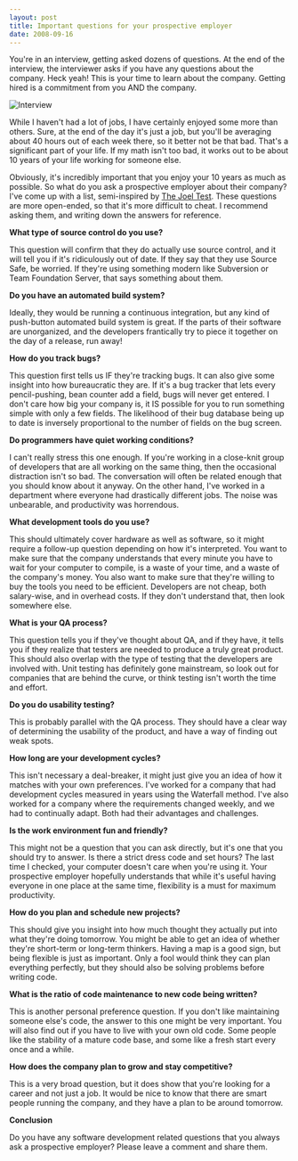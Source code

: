 ```yaml
---
layout: post
title: Important questions for your prospective employer
date: 2008-09-16
---
```


You're in an interview, getting asked dozens of questions. At the end of the interview, the interviewer asks if you have any questions about the company. Heck yeah! This is your time to learn about the company. Getting hired is a commitment from you AND the company.

![Interview](istock-000006399873xsmall-thumb.jpg)

While I haven't had a lot of jobs, I have certainly enjoyed some more than others. Sure, at the end of the day it's just a job, but you'll be averaging about 40 hours out of each week there, so it better not be that bad. That's a significant part of your life. If my math isn't too bad, it works out to be about 10 years of your life working for someone else.

Obviously, it's incredibly important that you enjoy your 10 years as much as possible. So what do you ask a prospective employer about their company? I've come up with a list, semi-inspired by [The Joel Test](http://www.joelonsoftware.com/articles/fog0000000043.html). These questions are more open-ended, so that it's more difficult to cheat. I recommend asking them, and writing down the answers for reference.

**What type of source control do you use?**

This question will confirm that they do actually use source control, and it will tell you if it's ridiculously out of date. If they say that they use Source Safe, be worried. If they're using something modern like Subversion or Team Foundation Server, that says something about them.

**Do you have an automated build system?**

Ideally, they would be running a continuous integration, but any kind of push-button automated build system is great. If the parts of their software are unorganized, and the developers frantically try to piece it together on the day of a release, run away!

**How do you track bugs?**

This question first tells us IF they're tracking bugs. It can also give some insight into how bureaucratic they are. If it's a bug tracker that lets every pencil-pushing, bean counter add a field, bugs will never get entered. I don't care how big your company is, it IS possible for you to run something simple with only a few fields. The likelihood of their bug database being up to date is inversely proportional to the number of fields on the bug screen.

**Do programmers have quiet working conditions?**

I can't really stress this one enough. If you're working in a close-knit group of developers that are all working on the same thing, then the occasional distraction isn't so bad. The conversation will often be related enough that you should know about it anyway. On the other hand, I've worked in a department where everyone had drastically different jobs. The noise was unbearable, and productivity was horrendous.

**What development tools do you use?**

This should ultimately cover hardware as well as software, so it might require a follow-up question depending on how it's interpreted. You want to make sure that the company understands that every minute you have to wait for your computer to compile, is a waste of your time, and a waste of the company's money. You also want to make sure that they're willing to buy the tools you need to be efficient. Developers are not cheap, both salary-wise, and in overhead costs. If they don't understand that, then look somewhere else.

**What is your QA process?**

This question tells you if they've thought about QA, and if they have, it tells you if they realize that testers are needed to produce a truly great product. This should also overlap with the type of testing that the developers are involved with. Unit testing has definitely gone mainstream, so look out for companies that are behind the curve, or think testing isn't worth the time and effort.

**Do you do usability testing?**

This is probably parallel with the QA process. They should have a clear way of determining the usability of the product, and have a way of finding out weak spots. 

**How long are your development cycles?**

This isn't necessary a deal-breaker, it might just give you an idea of how it matches with your own preferences. I've worked for a company that had development cycles measured in years using the Waterfall method. I've also worked for a company where the requirements changed weekly, and we had to continually adapt. Both had their advantages and challenges.

**Is the work environment fun and friendly?**

This might not be a question that you can ask directly, but it's one that you should try to answer. Is there a strict dress code and set hours? The last time I checked, your computer doesn't care when you're using it. Your prospective employer hopefully understands that while it's useful having everyone in one place at the same time, flexibility is a must for maximum productivity.

**How do you plan and schedule new projects?**

This should give you insight into how much thought they actually put into what they're doing tomorrow. You might be able to get an idea of whether they're short-term or long-term thinkers. Having a map is a good sign, but being flexible is just as important. Only a fool would think they can plan everything perfectly, but they should also be solving problems before writing code.

**What is the ratio of code maintenance to new code being written?**

This is another personal preference question. If you don't like maintaining someone else's code, the answer to this one might be very important. You will also find out if you have to live with your own old code. Some people like the stability of a mature code base, and some like a fresh start every once and a while.

**How does the company plan to grow and stay competitive?**

This is a very broad question, but it does show that you're looking for a career and not just a job. It would be nice to know that there are smart people running the company, and they have a plan to be around tomorrow.

**Conclusion**

Do you have any software development related questions that you always ask a prospective employer? Please leave a comment and share them.